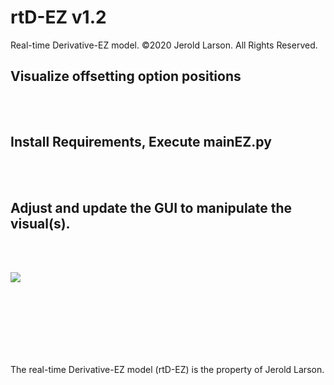 # rtD-EZ v1.2
Real-time Derivative-EZ model. ©2020 Jerold Larson. All Rights Reserved.



Visualize offsetting option positions
-
<br><br>
Install Requirements, Execute mainEZ.py
-
<br><br>

Adjust and update the GUI to manipulate the visual(s).
-


<br><br>


[<img src="https://smsuite.files.wordpress.com/2020/07/rtd-ez-v1_2.png?w=1024">](http://smsuite.files.wordpress.com/)



<br><br>
-


<br>
<br>
The real-time Derivative-EZ model (rtD-EZ) is the property of Jerold Larson.
<br>
